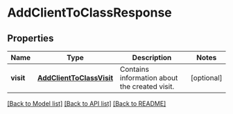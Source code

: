 # AddClientToClassResponse

## Properties
Name | Type | Description | Notes
------------ | ------------- | ------------- | -------------
**visit** | [**AddClientToClassVisit**](AddClientToClassVisit.md) | Contains information about the created visit. | [optional] 

[[Back to Model list]](../README.md#documentation-for-models) [[Back to API list]](../README.md#documentation-for-api-endpoints) [[Back to README]](../README.md)


